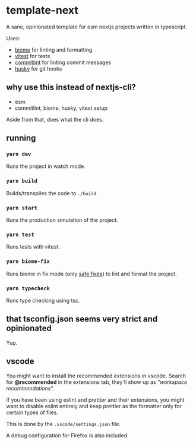 # template-next

A sane, opinionated template for esm nextjs projects written in typescript.

Uses:

- [biome](https://github.com/biomejs/biome) for linting and formatting
- [vitest](https://github.com/vitest-dev/vitest) for tests
- [commitlint](https://github.com/conventional-changelog/commitlint) for linting commit messages
- [husky](https://github.com/typicode/husky) for git hooks

## why use this instead of nextjs-cli?

- esm
- commitlint, biome, husky, vitest setup

Aside from that, does what the cli does.

## running

### `yarn dev`

Runs the project in watch mode.

### `yarn build`

Builds/transpiles the code to `./build`.

### `yarn start`

Runs the production simulation of the project.

### `yarn test`

Runs tests with vitest.

### `yarn biome-fix`

Runs biome in fix mode (only [safe fixes](https://biomejs.dev/linter/#safe-fixes)) to lint and format the project.

### `yarn typecheck`

Runs type checking using tsc.

## that tsconfig.json seems very strict and opinionated

Yup.

## vscode

You might want to install the recommended extensions in vscode. Search for **@recommended** in the extensions tab, they'll show up as _"workspace recommendations"_.

If you have been using eslint and prettier and their extensions, you might want to disable eslint entirely and keep prettier as the formatter only for certain types of files.

This is done by the `.vscode/settings.json` file.

A debug configuration for Firefox is also included.
